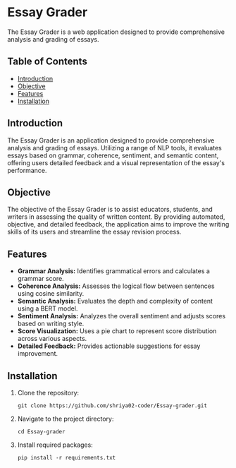 # Essay Grader
The Essay Grader is a web application designed to provide comprehensive analysis and grading of essays.

## Table of Contents
- [Introduction](#introduction)
- [Objective](#objective)
- [Features](#features)
- [Installation](#installation)

## Introduction

The Essay Grader is an application designed to provide comprehensive analysis and grading of essays. Utilizing a range of NLP tools, it evaluates essays based on grammar, coherence, sentiment, and semantic content, offering users detailed feedback and a visual representation of the essay's performance.

## Objective

The objective of the Essay Grader is to assist educators, students, and writers in assessing the quality of written content. By providing automated, objective, and detailed feedback, the application aims to improve the writing skills of its users and streamline the essay revision process.

## Features

- **Grammar Analysis:** Identifies grammatical errors and calculates a grammar score.
- **Coherence Analysis:** Assesses the logical flow between sentences using cosine similarity.
- **Semantic Analysis:** Evaluates the depth and complexity of content using a BERT model.
- **Sentiment Analysis:** Analyzes the overall sentiment and adjusts scores based on writing style.
- **Score Visualization:** Uses a pie chart to represent score distribution across various aspects.
- **Detailed Feedback:** Provides actionable suggestions for essay improvement.

## Installation

1. Clone the repository:
   ```
   git clone https://github.com/shriya02-coder/Essay-grader.git
   ```
2. Navigate to the project directory:
   ```
   cd Essay-grader
   ```
3. Install required packages:
   ```
   pip install -r requirements.txt
   ```

